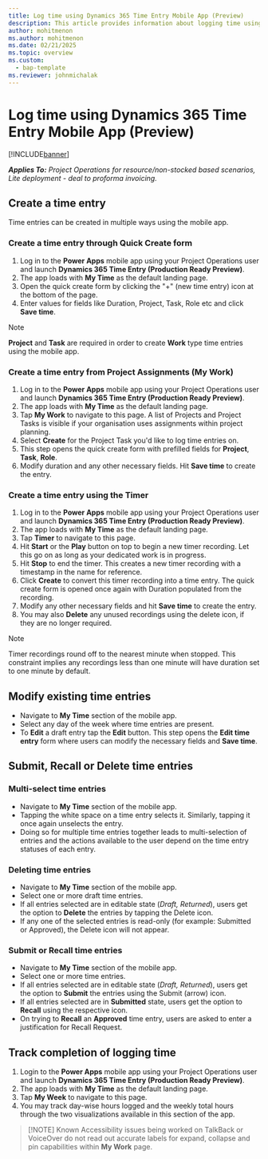 ```yaml
---
title: Log time using Dynamics 365 Time Entry Mobile App (Preview)
description: This article provides information about logging time using the new Time Entry Mobile App (Preview).
author: mohitmenon
ms.author: mohitmenon
ms.date: 02/21/2025
ms.topic: overview
ms.custom: 
  - bap-template
ms.reviewer: johnmichalak
---
```


# Log time using Dynamics 365 Time Entry Mobile App (Preview)

[!INCLUDE[banner](../includes/banner.md)]

_**Applies To:** Project Operations for resource/non-stocked based scenarios, Lite deployment - deal to proforma invoicing._

## Create a time entry

Time entries can be created in multiple ways using the mobile app. 

### Create a time entry through Quick Create form

1. Log in to the **Power Apps** mobile app using your Project Operations user and launch **Dynamics 365 Time Entry (Production Ready Preview)**.
2. The app loads with **My Time** as the default landing page.
3. Open the quick create form by clicking the "+" (new time entry) icon at the bottom of the page.
4. Enter values for fields like Duration, Project, Task, Role etc and click **Save time**. 

> [!NOTE]
> **Project** and **Task** are required in order to create **Work** type time entries using the mobile app.

### Create a time entry from Project Assignments (My Work)

1. Log in to the **Power Apps** mobile app using your Project Operations user and launch **Dynamics 365 Time Entry (Production Ready Preview)**.
2. The app loads with **My Time** as the default landing page.
3. Tap **My Work** to navigate to this page. A list of Projects and Project Tasks is visible if your organisation uses assignments within project planning.
4. Select **Create** for the Project Task you'd like to log time entries on.
5. This step opens the quick create form with prefilled fields for **Project**, **Task**, **Role**.
6. Modify duration and any other necessary fields. Hit **Save time** to create the entry.

### Create a time entry using the Timer

1. Log in to the **Power Apps** mobile app using your Project Operations user and launch **Dynamics 365 Time Entry (Production Ready Preview)**.
2. The app loads with **My Time** as the default landing page.
3. Tap **Timer** to navigate to this page.
4. Hit **Start** or the **Play** button on top to begin a new timer recording. Let this go on as long as your dedicated work is in progress. 
5. Hit **Stop** to end the timer. This creates a new timer recording with a timestamp in the name for reference.
6. Click **Create** to convert this timer recording into a time entry. The quick create form is opened once again with Duration populated from the recording.
7. Modify any other necessary fields and hit **Save time** to create the entry.
8. You may also **Delete** any unused recordings using the delete icon, if they are no longer required.
 
> [!NOTE]
> Timer recordings round off to the nearest minute when stopped. This constraint implies any recordings less than one minute will have duration set to one minute by default.


## Modify existing time entries

- Navigate to **My Time** section of the mobile app.
- Select any day of the week where time entries are present.
- To **Edit** a draft entry tap the **Edit** button. This step opens the **Edit time entry** form where users can modify the necessary fields and **Save time**.
 
## Submit, Recall or Delete time entries

### Multi-select time entries

- Navigate to **My Time** section of the mobile app.
- Tapping the white space on a time entry selects it. Similarly, tapping it once again unselects the entry.
- Doing so for multiple time entries together leads to multi-selection of entries and the actions available to the user depend on the time entry statuses of each entry.  

### Deleting time entries

- Navigate to **My Time** section of the mobile app.
- Select one or more draft time entries.
- If all entries selected are in editable state (_Draft, Returned_), users get the option to **Delete** the entries by tapping the Delete icon.
- If any one of the selected entries is read-only (for example: Submitted or Approved), the Delete icon will not appear.

### Submit or Recall time entries

- Navigate to **My Time** section of the mobile app.
- Select one or more time entries.
- If all entries selected are in editable state (_Draft, Returned_), users  get the option to **Submit** the entries using the Submit (arrow) icon.
- If all entries selected are in **Submitted** state, users get the option to **Recall** using the respective icon.
- On trying to **Recall** an **Approved** time entry, users are asked to enter a justification for Recall Request.

## Track completion of logging time

1. Login to the **Power Apps** mobile app using your Project Operations user and launch **Dynamics 365 Time Entry (Production Ready Preview)**.
2. The app loads with **My Time** as the default landing page.
3. Tap **My Week** to navigate to this page.
4. You may track day-wise hours logged and the weekly total hours through the two visualizations available in this section of the app.


> [!NOTE] Known Accessibility issues being worked on
> TalkBack or VoiceOver do not read out accurate labels for expand, collapse and pin capabilities within **My Work** page.
> 
